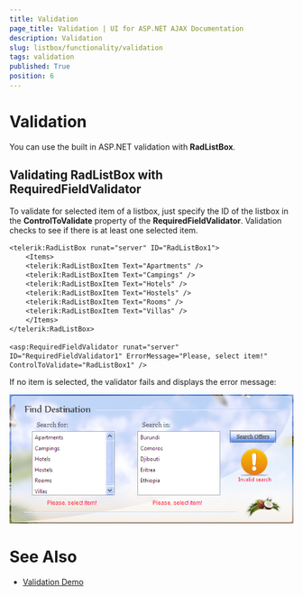 ```yaml
---
title: Validation
page_title: Validation | UI for ASP.NET AJAX Documentation
description: Validation
slug: listbox/functionality/validation
tags: validation
published: True
position: 6
---
```


# Validation

You can use the built in ASP.NET validation with __RadListBox__.

## Validating RadListBox with RequiredFieldValidator

To validate for selected item of a listbox, just specify the ID of the listbox in the __ControlToValidate__ property of the __RequiredFieldValidator__. Validation checks to see if there is at least one selected item.

````ASPNET
<telerik:RadListBox runat="server" ID="RadListBox1"> 
	<Items>  
	<telerik:RadListBoxItem Text="Apartments" />  
	<telerik:RadListBoxItem Text="Campings" />  
	<telerik:RadListBoxItem Text="Hotels" />  
	<telerik:RadListBoxItem Text="Hostels" />  
	<telerik:RadListBoxItem Text="Rooms" />  
	<telerik:RadListBoxItem Text="Villas" />
	</Items>
</telerik:RadListBox>

<asp:RequiredFieldValidator runat="server" ID="RequiredFieldValidator1" ErrorMessage="Please, select item!" ControlToValidate="RadListBox1" />				
````

If no item is selected, the validator fails and displays the error message:

![RadListBox validation](images/listbox_validation.png)

# See Also

 * [Validation Demo](http://demos.telerik.com/aspnet-ajax/listbox/examples/functionality/validation/defaultcs.aspx)
